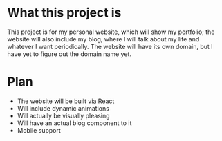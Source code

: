 # What this project is
This project is for my personal website, which will show my portfolio; the website will also include my blog, where I will talk about my life and whatever I want periodically. The website will have its own domain, but I have yet to figure out the domain name yet.

# Plan
- The website will be built via React
- Will include dynamic animations 
- Will actually be visually pleasing
- Will have an actual blog component to it
- Mobile support
